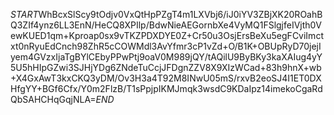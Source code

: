$START$WhBcxSlScy9tOdjv0VxQtHpPZgT4m1LXVbj6/iJ0iYV3ZBjXK20ROahBQ3ZIf4ynz6LL3EnN/HeCQ8XPIlp/BdwNieAEGornbXe4VyMQ1FSlgjfeIVjth0VewKUED1qm+Kproap0sx9vTKZPDXDYE0Z+Cr50u3OsjErsBeXu5egFCviImctxt0nRyuEdCnch98ZhR5cCOWMdl3AvYfmr3cP1vZd+O/B1K+OBUpRyD70jejIyem4GVzxIjaTgBYlCEbyPPwPtj9oaV0M989jQY/tAQilU9ByBKy3kaXAIug4yY5U5hHIpGZwi3SJHjYDg6ZNdeTuCcjJFDgnZZV8X9XIzWCad+83h9hnX+wb+X4GxAwT3kxCKQ3yDM/Ov3H3a4T92M8INwU05mS/rxvB2eoSJ4I1ET0DXHfgYY+BGf6Cfx/Y0m2FlzB/T1sPpjpIKMJmqk3wsdC9KDaIpz14imekoCgaRdQbSAHCHqGqjNLA=$END$